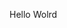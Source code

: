 Hello Wolrd



















































































































































































































































































































































































































































































































































































































































































































































































































































































































































































































































































































































































































































































































































































































































































































































































































































































































































































































































































































































































































































































































































































































































































































































































































































































































































































































































































































































































































































































































































































































































































































































































































































































































































































































































































































































































































































































































































































































































































































































































































































































































































































































































































































































































































































































































































































































































































































































































































































































































































































































































































































































































































































































































































































































































































































































































































































































































































































































































